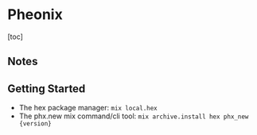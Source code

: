 # Pheonix

[toc]

## Notes

## Getting Started

* The hex package manager:
  `mix local.hex`
* The phx.new mix command/cli tool:
  `mix archive.install hex phx_new {version}`
